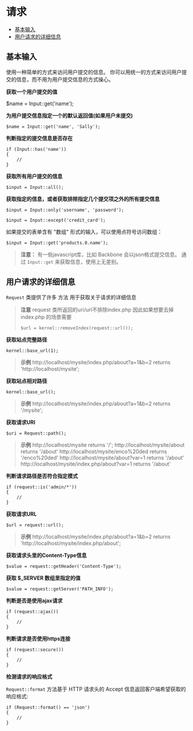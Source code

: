 # 请求

- [基本输入](#basic-input)
- [用户请求的详细信息](#request-information)

<a name="basic-input"></a>

## 基本输入

使用一种简单的方式来访问用户提交的信息。 你可以用统一的方式来访问用户提交的信息，而不用为用户提交信息的方式操心。

**获取一个用户提交的值**

  $name = Input::get('name');

**为用户提交信息指定一个的默认返回值(如果用户未提交)**

	$name = Input::get('name', 'Sally');

**判断指定的提交信息是否存在**

	if (Input::has('name'))
	{
		//
	}

**获取所有用户提交的信息**

	$input = Input::all();

**获取指定的信息，或者获取排除指定几个提交项之外的所有提交信息**

	$input = Input::only('username', 'password');

	$input = Input::except('credit_card');

如果提交的表单含有 "数组" 形式的输入，可以使用点符号访问数组：

	$input = Input::get('products.0.name');

> **注意：** 有一些javascript库，比如 Backbone 会以json格式提交信息。 通过 `Input::get` 来获取信息，使用上无差别。


<a name="request-information"></a>
## 用户请求的详细信息

`Request` 类提供了许多 方法 用于获取关于请求的详细信息

> **注意**
> request 类所返回的uri/url不排除index.php
> 因此如果想要去掉index.php 的场景需要
>
>     $url = kernel::removeIndex(request::url());

**获取站点完整路径**

    kernel::base_url(1);

> **示例**
> http://localhost/mysite/index.php/about?a=1&b=2     returns 'http://localhost/mysite';
    

**获取站点相对路径**

    kernel::base_url();

> **示例**
> http://localhost/mysite/index.php/about?a=1&b=2     returns '/mysite';


**获取请求URI**

    $uri = Request::path();
    
> **示例**
> http://localhost/mysite                        returns '/';
> http://localhost/mysite/about                  returns '/about'
> http://localhost/mysite/enco%20ded             returns '/enco%20ded'
> http://localhost/mysite/about?var=1            returns '/about'
> http://localhost/mysite/index.php/about?var=1  returns '/about'



**判断请求路径是否符合指定模式**

	if (request::is('admin/*'))
	{
		//
	}

**获取请求URL**
	
	$url = request::url();

> **示例**
> http://localhost/mysite/index.php/about?a=1&b=2     returns 'http://localhost/mysite/index.php/about';


**获取请求头里的Content-Type信息**
	
    $value = request::getHeader('Content-Type');

**获取 $_SERVER 数组里指定的值**

	$value = request::getServer('PATH_INFO');

**判断是否是使用ajax请求**

	if (request::ajax())
	{
		//
	}    

**判断请求是否使用https连接**

    if (request::secure())
    {
    	//
    }

**检测请求的响应格式**

`Request::format` 方法基于 HTTP 请求头的 Accept 信息返回客户端希望获取的响应格式:

	if (Request::format() == 'json')
	{
		//
	}
